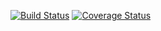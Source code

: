 [![Build Status](https://app.travis-ci.com/K3beros/auth0-authz-model.svg?branch=main)](https://app.travis-ci.com/K3beros/auth0-authz-model) [![Coverage Status](https://coveralls.io/repos/github/K3beros/auth0-authz-model/badge.svg?branch=main)](https://coveralls.io/github/K3beros/auth0-authz-model?branch=main)
